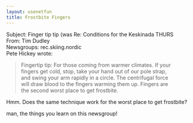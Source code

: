 ```yaml
---   
layout: usenetfun   
title: Frostbite Fingers   
---   
```

   
   
 Subject: Finger tip tip (was Re: Conditions for the Keskinada THURS   
From: Tim Dudley   
Newsgroups: rec.skiing.nordic   
Pete Hickey wrote:   
> Fingertip tip: For those coming from warmer climates. If your   
> fingers get cold, stop, take your hand out of our pole strap,   
> and swing your arm rapidly in a circle. The centrifugal force   
> will draw blood to the fingers warming them up. Fingers are   
> the second worst place to get frostbite.   
   
   
Hmm. Does the same technique work for the worst place to get frostbite?   
   
man, the things you learn on this newsgroup!   
   
   
   
